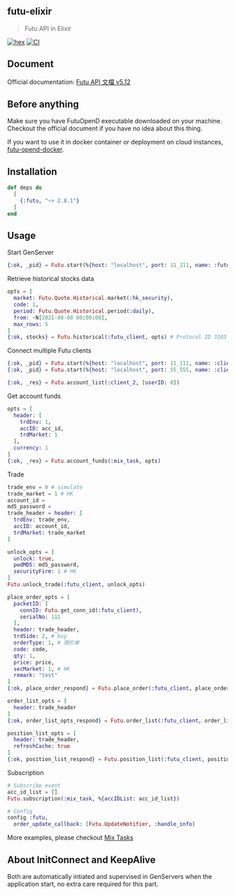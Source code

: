 ## futu-elixir
> Futu API in Elixir

[![hex](https://img.shields.io/hexpm/v/futu.svg)](https://hex.pm/packages/futu)
[![CI](https://github.com/lok0613/futu-elixir/actions/workflows/ci.yml/badge.svg?branch=master)](https://github.com/lok0613/futu-elixir/actions/workflows/ci.yml)

## Document
Official documentation: [Futu API 文檔 v5.12](https://openapi.futunn.com/futu-api-doc/)

## Before anything
Make sure you have FutuOpenD executable downloaded on your machine.
Checkout the official document if you have no idea about this thing.

If you want to use it in docker container or deployment on cloud instances, [futu-opend-docker](https://github.com/lok0613/futu-opend-docker).

## Installation
```elixir
def deps do
  [
    {:futu, "~> 2.8.1"}
  ]
end
```

## Usage

Start GenServer
```elixir
{:ok, _pid} = Futu.start(%{host: "localhost", port: 11_111, name: :futu_client})
```

Retrieve historical stocks data
```elixir
opts = [
  market: Futu.Quote.Historical.market(:hk_security),
  code: 1,
  period: Futu.Quote.Historical.period(:daily),
  from: ~N[2021-08-08 00:00:00],
  max_rows: 5
]
{:ok, stocks} = Futu.historical(:futu_client, opts) # Protocol ID 3103
```

Connect multiple Futu clients
```elixir
{:ok, _pid} = Futu.start(%{host: "localhost", port: 11_111, name: :client_1})
{:ok, _pid} = Futu.start(%{host: "localhost", port: 55_555, name: :client_2})

{:ok, _res} = Futu.account_list(:client_2, [userID: 0])
```

Get account funds
```elixir
opts = [
  header: [
    trdEnv: 1,
    accID: acc_id,
    trdMarket: 1
  ],
  currency: 1
]
{:ok, _res} = Futu.account_funds(:mix_task, opts)
```

Trade
```elixir
trade_env = 0 # simulate
trade_market = 1 # HK
account_id =
md5_password =
trade_header = header: [
  trdEnv: trade_env,
  accID: account_id,
  trdMarket: trade_market
]

unlock_opts = [
  unlock: true,
  pwdMD5: md5_password,
  securityFirm: 1 # HK
]
Futu.unlock_trade(:futu_client, unlock_opts)

place_order_opts = [
  packetID: [
    connID: Futu.get_conn_id(:futu_client),
    serialNo: 111
  ],
  header: trade_header,
  trdSide: 2, # buy
  orderType: 1, # 限价单
  code: code,
  qty: 1,
  price: price,
  secMarket: 1, # HK
  remark: "test"
]
{:ok, place_order_respond} = Futu.place_order(:futu_client, place_order_opts)

order_list_opts = [
  header: trade_header
]
{:ok, order_list_opts_respond} = Futu.order_list(:futu_client, order_list_opts)

position_list_opts = [
  header: trade_header,
  refreshCache: true
]
{:ok, position_list_respond} = Futu.position_list(:futu_client, position_list_opts)
```

Subscription
```elixir
# Subscribe event
acc_id_list = []
Futu.subscription(:mix_task, %{accIDList: acc_id_list})

# Config
config :futu,
  order_update_callback: [Futu.UpdateNotifier, :handle_info]
```

More examples, please checkout [Mix Tasks](https://github.com/lok0613/futu-elixir/tree/master/lib/mix)

## About InitConnect and KeepAlive
Both are automatically intiated and supervised in GenServers when the application start, no extra care required for this part.
